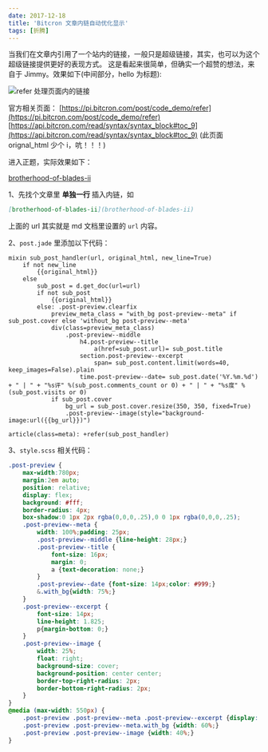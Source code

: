 ```yaml
---
date: 2017-12-18
title: 'Bitcron 文章内链自动优化显示'
tags: [折腾]
---
```


当我们在文章内引用了一个站内的链接，一般只是超级链接，其实，也可以为这个超级链接提供更好的表现方式。
这是看起来很简单，但确实一个超赞的想法，来自于 Jimmy。效果如下(中间部分，hello 为标题):

![refer 处理页面内的链接](https://lmm.elizen.me/images/2017/12/refer-1.png)

<!--more-->

官方相关页面：
[https://pi.bitcron.com/post/code_demo/refer](https://pi.bitcron.com/post/code_demo/refer)
[https://api.bitcron.com/read/syntax/syntax_block#toc_9](https://api.bitcron.com/read/syntax/syntax_block#toc_9) (此页面 orignal_html 少个 i，吭！！！)

进入正题，实际效果如下：

[brotherhood-of-blades-ii](brotherhood-of-blades-ii)

1、先找个文章里 **单独一行** 插入内链，如

```markdown
[brotherhood-of-blades-ii](brotherhood-of-blades-ii)
```
上面的 url 其实就是 md 文档里设置的 `url` 内容。

2、`post.jade` 里添加以下代码：

```jade
mixin sub_post_handler(url, original_html, new_line=True)
    if not new_line
        {{original_html}}
    else
        sub_post = d.get_doc(url=url)
        if not sub_post
            {{original_html}}
        else: .post-preview.clearfix
            preview_meta_class = "with_bg post-preview--meta" if sub_post.cover else 'without_bg post-preview--meta'
            div(class=preview_meta_class)
                .post-preview--middle
                    h4.post-preview--title
                        a(href=sub_post.url)= sub_post.title
                    section.post-preview--excerpt
                        span= sub_post.content.limit(words=40, keep_images=False).plain
                    time.post-preview--date= sub_post.date('%Y.%m.%d') + " | " + "%s评" %(sub_post.comments_count or 0) + " | " + "%s度" %(sub_post.visits or 0)
            if sub_post.cover
                bg_url = sub_post.cover.resize(350, 350, fixed=True)
                .post-preview--image(style="background-image:url({{bg_url}})")

article(class=meta): +refer(sub_post_handler)
```

3、`style.scss` 相关代码：

```scss
.post-preview {
	max-width:780px;
	margin:2em auto;
	position: relative;
	display: flex;
	background: #fff;
	border-radius: 4px;
	box-shadow:0 1px 2px rgba(0,0,0,.25),0 0 1px rgba(0,0,0,.25);
	.post-preview--meta {
		width: 100%;padding: 25px;
		.post-preview--middle {line-height: 28px;}
		.post-preview--title {
			font-size: 16px;
			margin: 0;
			a {text-decoration: none;}
		}
		.post-preview--date {font-size: 14px;color: #999;}
		&.with_bg{width: 75%;}
	}
	.post-preview--excerpt {
		font-size: 14px;
		line-height: 1.825;
		p{margin-bottom: 0;}
	}
	.post-preview--image {
		width: 25%;
		float: right;
		background-size: cover;
		background-position: center center;
		border-top-right-radius: 2px;
		border-bottom-right-radius: 2px;
	}
}
@media (max-width: 550px) {
	.post-preview .post-preview--meta .post-preview--excerpt {display: none;}
	.post-preview .post-preview--meta.with_bg {width: 60%;}
	.post-preview .post-preview--image {width: 40%;}
}
```